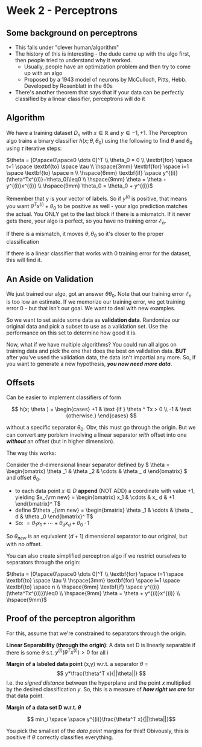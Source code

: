 # Week 2 - Perceptrons

## Some background on perceptrons

* This falls under "clever human/algorithm"
* The history of this is interesting - the dude came up with the algo first, then people tried to understand why it worked. 
    * Usually, people have an optimization problem and then try to come up with an algo
    * Proposed by a 1943 model of neurons by McCulloch, Pitts, Hebb. Developed by Rosenblatt in the 60s
* There's another theorem that says that if your data can be perfectly classified by a linear classifier, perceptrons will do it


## Algorithm

We have a training dataset $D_n$ with $x \in \mathbb{R}$ and $y \in {-1, +1}$. The Perceptron algo trains a binary classifier $h(x;\theta,\theta_0)$ using the following to find $\theta$ and $\theta_0$ using $\tau$ iterative steps:

$\theta = [0\space0\space0 \dots 0]^T \\ \theta_0 = 0 \\ \textbf{for} \space t=1 \space \textbf{to} \space \tau \\ \hspace{3mm} \textbf{for} \space i=1 \space \textbf{to} \space n \\ \hspace{6mm} \textbf{if} \space y^{(i)}(\theta^Tx^{(i)}+\theta_0)\leq0 \\ \hspace{9mm} \theta = \theta + y^{(i)}x^{(i)} \\ \hspace{9mm} \theta_0 = \theta_0 + y^{(i)}$

Remember that y is your vector of labels. So if $y^{(i)}$ is positive, that means you want $\theta^Tx^{(i)} + \theta_0$ to be positive as well - your algo prediction matches the actual. You ONLY get to the last block if there is a mismatch. If it never gets there, your algo is perfect, so you have no training error $\mathcal{E}_n$.

If there is a mismatch, it moves $\theta, \theta_0$ so it's closer to the proper classification 

If there is a linear classifier that works with 0 training error for the dataset, this will find it.

## An Aside on Validation

We just trained our algo, got an answer $\theta \theta_0$. Note that our training error $\mathcal{E}_n$ is too low an estimate. If we memorize our training error, we get training error 0 - but that isn't our goal. We want to deal with new examples.

So we want to set aside some data as **validation data**. Randomize our original data and pick a subset to use as a validation set. Use the performance on this set to determine how good it is.

Now, what if we have multiple algorithms? You could run all algos on training data and pick the one that does the best on validation data. **BUT** after you've used the validation data, the data isn't impartial any more. So, if you want to generate a new hypothesis, ***you now need more data***.

## Offsets

Can be easier to implement classifiers of form

$$
h(x; \theta ) = \begin{cases}  +1 &  \text {if } \theta ^ Tx > 0 \\ -1 &  \text {otherwise.} \end{cases}
$$

without a specific separator $\theta_0$. Obv, this must go through the origin. But we can convert any porblem involving a linear separator *with* offset into one ***without*** an offset (but in higher dimension).

The way this works:

Consider the $d$-dimensional linear separator defined by $
\theta = \begin{bmatrix}  \theta _1 &  \theta _2 &  \cdots &  \theta _ d \end{bmatrix}
$ and offset $\theta_0$.

* to each data point $x \in D$ **append** (NOT ADD) a coordinate with value +1, yielding $x_{\rm new} = \begin{bmatrix}  x_1 &  \cdots &  x_ d &  +1 \end{bmatrix}^ T$
* define $\theta _{\rm new} = \begin{bmatrix}  \theta _1 &  \cdots &  \theta _ d &  \theta _0 \end{bmatrix}^ T$
* So: $\displaystyle = \theta _1x_1 + \cdots + \theta _ dx_ d + \theta _0 \cdot 1$

So $\theta_{new}$ is an equivalent $(d+1)$ dimensional separator to our original, but with no offset.

You can also create simplified perceptron algo if we restrict ourselves to separators through the origin: 

$\theta = [0\space0\space0 \dots 0]^T \\ \textbf{for} \space t=1 \space \textbf{to} \space \tau \\ \hspace{3mm} \textbf{for} \space i=1 \space \textbf{to} \space n \\ \hspace{6mm} \textbf{if} \space y^{(i)}(\theta^Tx^{(i)})\leq0 \\ \hspace{9mm} \theta = \theta + y^{(i)}x^{(i)} \\ \hspace{9mm}$

## Proof of the perceptron algorithm

For this, assume that we're constrained to separators through the origin.

**Linear Separability (through the origin)**: A data set D is linearly separable if there is some $\theta$ s.t. $y^{(i)}(\theta^Tx^{(i)})>0$ for all i

**Margin of a labeled data point** (x,y) w.r.t. a separator $\theta$ = 
$$
y*\frac{\theta^T x}{||\theta||}
$$
I.e. the *signed distance* between the hyperplane and the point $x$ multiplied by the desired classification $y$. So, this is a measure of ***how right we are*** for that data point.

**Margin of a data set D w.r.t. $\theta$**

$$
min_i \space \space y^{(i)}\frac{\theta^T x}{||\theta||}$$

You pick the smallest of the *data point* margins for this!!
Obivously, this is positive if $\theta$ correctly classifies everything.